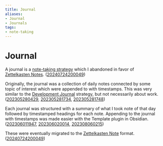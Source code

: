 ```yaml
---
title: Journal
aliases:
- Journal
- Journals
tags:
- note-taking
---
```


# Journal

A journal is a [note-taking strategy](note-taking-strategy.md) which I abandoned in favor of [Zettelkasten Notes](zettelkasten-note.md). ([20240724200049](../entries/20240724200049.md))

Originally, the journal was a collection of daily notes connected by some topic of interest which were appended to with timestamps. This was very similar to the [Development Journal](development-journal.md) strategy, but not necessarily about work. ([202305280429](../entries/202305280429.md), [202305281734](../entries/202305281734.md), [202305281748](../entries/202305281748.md))

Each journal was structured with a summary of what I took note of that day followed by timestamped headings for each note. Appending to the journal with timestamps was made easier with the Template plugin in Obsidian. ([202306011947](../entries/202306011947.md), [202306020014](../entries/202306020014.md), [202308060215](../entries/202308060215.md))

These were eventually migrated to the [Zettelkasten Note](zettelkasten-note.md) format. ([20240724200049](../entries/20240724200049.md))
